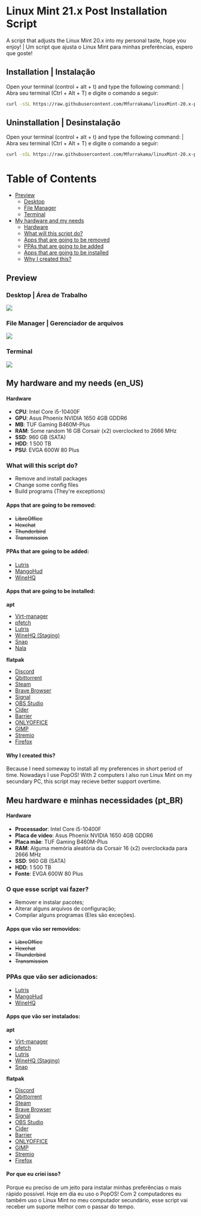 # Linux Mint 21.x Post Installation Script
A script that adjusts the Linux Mint 20.x into my personal taste, hope you enjoy! | Um script que ajusta o Linux Mint para minhas preferências, espero que goste!

## Installation | Instalação
Open your terminal (control + alt + t) and type the following command: | Abra seu terminal (Ctrl + Alt + T) e digite o comando a seguir:
```sh
curl -sSL https://raw.githubusercontent.com/Mfurrakama/linuxMint-20.x-postInstallation/main/install.sh | bash
```

## Uninstallation | Desinstalação
Open your terminal (control + alt + t) and type the following command: | Abra seu terminal (Ctrl + Alt + T) e digite o comando a seguir:
```sh
curl -sSL https://raw.githubusercontent.com/Mfurrakama/linuxMint-20.x-postInstallation/main/revert.sh | bash
```

# Table of Contents
* [Preview](#preview)
  * [Desktop](#desktop--área-de-trabalho)
  * [File Manager](#file-manager--gerenciador-de-arquivos)
  * [Terminal](#terminal)
* [My hardware and my needs](#my-hardware-and-my-needs-enus)
  * [Hardware](#hardware)
  * [What will this script do?](#what-will-this-script-do)
  * [Apps that are going to be removed](#apps-that-are-going-to-be-removed)
  * [PPAs that are going to be added](#ppas-that-are-going-to-be-added)
  * [Apps that are going to be installed](#apps-that-are-going-to-be-installed)
  * [Why I created this?](#why-i-created-this)

## Preview
### Desktop | Área de Trabalho
![](assets/Screenshot01.png)
### File Manager | Gerenciador de arquivos
![](assets/Screenshot02.png)
### Terminal
![](assets/Screenshot03.png)

## My hardware and my needs (en_US)

  #### Hardware
  - **CPU**: Intel Core i5-10400F
  - **GPU**: Asus Phoenix NVIDIA 1650 4GB GDDR6
  - **MB**: TUF Gaming B460M-Plus
  - **RAM**: Some random 16 GB Corsair (x2) overclocked to 2666 MHz
  - **SSD**: 960 GB (SATA)
  - **HDD**: 1 500 TB
  - **PSU**: EVGA 600W 80 Plus
  
  ### What will this script do?
  - Remove and install packages
  - Change some config files
  - Build programs (They're exceptions)

  #### Apps that are going to be removed:
  - ~~LibreOffice~~
  - ~~Hexchat~~
  - ~~Thunderbird~~
  - ~~Transmission~~
  
  #### PPAs that are going to be added:
  - [Lutris](https://launchpad.net/~lutris-team/+archive/ubuntu/lutris)
  - [MangoHud](https://launchpad.net/~flexiondotorg/+archive/ubuntu/mangohud)
  - [WineHQ](https://wiki.winehq.org/Ubuntu)
  
  #### Apps that are going to be installed:
   **apt**
  - [Virt-manager](https://virt-manager.org/)
  - [pfetch](https://github.com/dylanaraps/pfetch)
  - [Lutris](https://lutris.net/)
  - [WineHQ (Staging)](https://www.winehq.org/)
  - [Snap](https://snapcraft.io/)
  - [Nala](https://gitlab.com/volian/nala)

   **flatpak**
  - [Discord](https://flathub.org/apps/details/com.discordapp.Discord)
  - [Qbittorrent](https://flathub.org/apps/details/org.qbittorrent.qBittorrent)
  - [Steam](https://flathub.org/apps/details/com.valvesoftware.Steam)
  - [Brave Browser](https://flathub.org/apps/details/com.brave.Browser)
  - [Signal](https://flathub.org/apps/details/org.signal.Signal)
  - [OBS Studio](https://flathub.org/apps/details/com.obsproject.Studio)
  - [Cider](https://flathub.org/apps/details/sh.cider.Cider)
  - [Barrier](https://flathub.org/apps/details/com.github.debauchee.barrier)
  - [ONLYOFFICE](https://flathub.org/apps/details/org.onlyoffice.desktopeditors)
  - [GIMP](https://flathub.org/apps/details/org.gimp.GIMP)
  - [Stremio](https://flathub.org/apps/details/com.stremio.Stremio)
  - [Firefox](https://flathub.org/apps/details/org.mozilla.firefox)
    
  #### Why I created this?
Because I need someway to install all my preferences in short period of time. Nowadays I use PopOS! With 2 computers I also run Linux Mint on my secundary PC, this script may recieve better support overtime.
  
  ## Meu hardware e minhas necessidades (pt_BR)
  
  #### Hardware
  - **Processador**: Intel Core i5-10400F
  - **Placa de vídeo**: Asus Phoenix NVIDIA 1650 4GB GDDR6
  - **Placa mãe**: TUF Gaming B460M-Plus
  - **RAM**: Alguma memória aleatória da Corsair 16 (x2) overclockada para 2666 MHz
  - **SSD**: 960 GB (SATA)
  - **HDD**: 1 500 TB
  - **Fonte**: EVGA 600W 80 Plus

### O que esse script vai fazer?
  - Remover e instalar pacotes;
  - Alterar alguns arquivos de configuração;
  - Compilar alguns programas (Eles são exceções).

  #### Apps que vão ser removidos:
  - ~~LibreOffice~~
  - ~~Hexchat~~
  - ~~Thunderbird~~
  - ~~Transmission~~
  
  ### PPAs que vão ser adicionados:
  - [Lutris](https://launchpad.net/~lutris-team/+archive/ubuntu/lutris)
  - [MangoHud](https://launchpad.net/~flexiondotorg/+archive/ubuntu/mangohud)
  - [WineHQ](https://wiki.winehq.org/Ubuntu)
  
  #### Apps que vão ser instalados:
   **apt**
  - [Virt-manager](https://virt-manager.org/)
  - [pfetch](https://github.com/dylanaraps/pfetch)
  - [Lutris](https://lutris.net/)
  - [WineHQ (Staging)](https://www.winehq.org/)
  - [Snap](https://snapcraft.io/)

   **flatpak**
  - [Discord](https://flathub.org/apps/details/com.discordapp.Discord)
  - [Qbittorrent](https://flathub.org/apps/details/org.qbittorrent.qBittorrent)
  - [Steam](https://flathub.org/apps/details/com.valvesoftware.Steam)
  - [Brave Browser](https://flathub.org/apps/details/com.brave.Browser)
  - [Signal](https://flathub.org/apps/details/org.signal.Signal)
  - [OBS Studio](https://flathub.org/apps/details/com.obsproject.Studio)
  - [Cider](https://flathub.org/apps/details/sh.cider.Cider)
  - [Barrier](https://flathub.org/apps/details/com.github.debauchee.barrier)
  - [ONLYOFFICE](https://flathub.org/apps/details/org.onlyoffice.desktopeditors)
  - [GIMP](https://flathub.org/apps/details/org.gimp.GIMP)
  - [Stremio](https://flathub.org/apps/details/com.stremio.Stremio)
  - [Firefox](https://flathub.org/apps/details/org.mozilla.firefox)

  #### Por que eu criei isso?
  Porque eu preciso de um jeito para instalar minhas preferências o mais rápido possível. Hoje em dia eu uso o PopOS! Com 2 computadores eu também uso o Linux Mint no meu computador secundário, esse script vai receber um suporte melhor com o passar do tempo.
